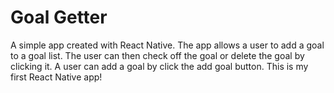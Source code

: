 # Goal Getter
A simple app created with React Native. The app allows a user to add a goal to a goal list. The user can then check off the goal or delete the goal by clicking it. A user can add a goal by click the add goal button. This is my first React Native app!
